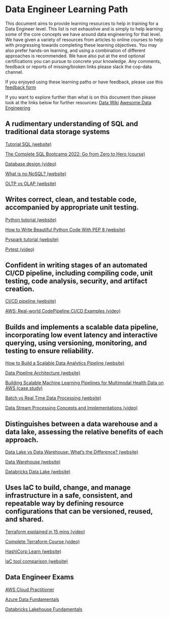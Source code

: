 # Data Engineer Learning Path

This document aims to provide learning resources to help in training for a Data Engineer level. This list is not exhaustive and is simply to help learning some of the core concepts we have around data engineering for that level. We have given a variety of resources from articles to online courses to help with progressing towards completing these learning objectives. You may also prefer hands-on learning, and using a combination of different approaches is recommended. We have also put at the end optional certifications you can pursue to concrete your knowledge. Any comments, feedback or reports of missing/broken links please slack the cop-data channel. 

If you enjoyed using these learning paths or have feedback, please use this [feedback form](https://madetech.typeform.com/datalearning)

If you want to explore further than what is on this document then please look at the links below for further resources:
[Data Wiki](https://dataengineering.wiki/Learning+Resources)
[Awesome Data Engineering](https://awesomedataengineering.com/)

## A rudimentary understanding of SQL and traditional data storage systems 

[Tutorial SQL (website)](https://www.tutorialspoint.com/sql/index.htm)

[The Complete SQL Bootcamp 2022: Go from Zero to Hero (course)](https://www.udemy.com/course/the-complete-sql-bootcamp/)

[Database design (video)](https://www.youtube.com/watch?v=ztHopE5Wnpc)

[What is no NoSQL? (website)](https://www.guru99.com/nosql-tutorial.html)

[OLTP vs OLAP (website)](https://dzone.com/articles/the-data-processing-holy-grail-row-vs-columnar-dat)

## Writes correct, clean, and testable code, accompanied by appropriate unit testing.

[Python tutorial (website)](https://docs.python.org/3/tutorial/)

[How to Write Beautiful Python Code With PEP 8 (website)](https://realpython.com/python-pep8/)

[Pyspark tutorial (website)](https://www.guru99.com/pyspark-tutorial.html)

[Pytest (video)](https://www.youtube.com/watch?v=UMgxJvozR5A)

## Confident in writing stages of an automated CI/CD pipeline, including compiling code, unit testing, code analysis, security, and artifact creation.

[CI/CD pipeline (website)](https://www.guru99.com/ci-cd-pipeline.html)

[AWS: Real-world CodePipeline CI/CD Examples (video)](https://www.youtube.com/watch?v=MNt2HGxClZ0)

##  Builds and implements a scalable data pipeline, incorporating low event latency and interactive querying, using versioning, monitoring, and testing to ensure reliability.

[How to Build a Scalable Data Analytics Pipeline (website)](https://www.freecodecamp.org/news/scalable-data-analytics-pipeline/)

[Data Pipeline Architecture (website)](https://streamsets.com/blog/data-pipeline-architecture-principles/)

[Building Scalable Machine Learning Pipelines for Multimodal Health Data on AWS (case study)](https://aws.amazon.com/blogs/industries/building-scalable-machine-learning-pipelines-for-multimodal-health-data-on-aws/)

[Batch vs Real Time Data Processing (website)](https://www.confluent.io/en-gb/learn/batch-vs-real-time-data-processing/)

[Data Stream Processing Concepts and Implementations (video)](https://www.youtube.com/watch?v=5inVCagXc2A)

##  Distinguishes between a data warehouse and a data lake, assessing the relative benefits of each approach.

[Data Lake vs Data Warehouse: What’s the Difference? (website)](https://www.guru99.com/data-lake-vs-data-warehouse.html)

[Data Warehouse (website)](https://www.guru99.com/data-warehousing.html)

[Databricks Data Lake (website)](https://databricks.com/discover/data-lakes/introduction)

##  Uses IaC to build, change, and manage infrastructure in a safe, consistent, and repeatable way by defining resource configurations that can be versioned, reused, and shared.

[Terraform explained in 15 mins (video)](https://www.youtube.com/watch?v=l5k1ai_GBDE)

[Complete Terraform Course (video)](https://www.youtube.com/watch?v=7xngnjfIlK4)

[HashiCorp Learn (website)](https://learn.hashicorp.com/terraform)

[IaC tool comparison (website)](https://www.techtarget.com/searchdatacenter/feature/IaC-tools-comparison-shows-benefits-of-automated-deployments)

##  Data Engineer Exams

[AWS Cloud Practitioner](https://aws.amazon.com/certification/certified-cloud-practitioner/)

[Azure Data Fundamentals](https://docs.microsoft.com/en-us/certifications/azure-data-fundamentals/)

[Databricks Lakehouse Fundamentals](https://databricks.com/learn/training/lakehouse-fundamentals)
